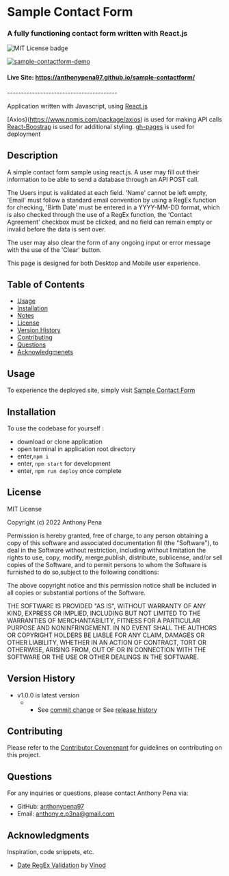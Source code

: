 # Sample Contact Form

### A fully functioning contact form written with React.js

![MIT License badge](https://img.shields.io/badge/license-MIT_License-green)

[![sample-contactform-demo](https://user-images.githubusercontent.com/79285555/150520200-d1fc6c2f-d6fe-493c-a779-19f3346b4fef.gif)](https://anthonypena97.github.io/sample-contactform/)

#### Live Site: https://anthonypena97.github.io/sample-contactform/

<p> ---------------------------------------- </p>

Application written with Javascript, using [React.js](https://reactjs.org/)

[Axios}(https://www.npmjs.com/package/axios) is used for making API calls
[React-Boostrap](https://github.com/markuslerner/THREE.Interactive) is used for additional styling.
[gh-pages](https://www.npmjs.com/package/gh-pages) is used for deployment

## Description

A simple contact form sample using react.js. A user may fill out their information to be able to send a database through an API POST call.

The Users input is validated at each field. 'Name' cannot be left empty, 'Email' must follow a standard email convention by using a RegEx function for checking, 'Birth Date' must be entered in a YYYY-MM-DD format, which is also checked through the use of a RegEx function, the 'Contact Agreement' checkbox must be clicked, and no field can remain empty or invalid before the data is sent over.

The user may also clear the form of any ongoing input or error message with the use of the 'Clear' button.

This page is designed for both Desktop and Mobile user experience.

## Table of Contents

- [Usage](#usage)
- [Installation](#installation)
- [Notes](#notes)
- [License](#license)
- [Version History](#version)
- [Contributing](#contributing)
- [Questions](#questions)
- [Acknowledgmenets](#acknowledgments)

## Usage

To experience the deployed site, simply visit [Sample Contact Form](https://anthonypena97.github.io/sample-contactform/)

## Installation

To use the codebase for yourself :

- download or clone application
- open terminal in application root directory
- enter,`npm i`
- enter, `npm start` for development
- enter, `npm run deploy` once complete

## License

MIT License

Copyright (c) 2022 Anthony Pena

Permission is hereby granted, free of charge, to any person obtaining a copy of this software and associated documentation fil (the "Software"), to deal in the Software without restriction, including without limitation the rights to use, copy, modify, merge,publish, distribute, sublicense, and/or sell copies of the Software, and to permit persons to whom the Software is furnished to do so,subject to the following conditions:

The above copyright notice and this permission notice shall be included in all copies or substantial portions of the Software.

THE SOFTWARE IS PROVIDED "AS IS", WITHOUT WARRANTY OF ANY KIND, EXPRESS OR IMPLIED, INCLUDING BUT NOT LIMITED TO THE WARRANTIES OF MERCHANTABILITY, FITNESS FOR A PARTICULAR PURPOSE AND NONINFRINGEMENT. IN NO EVENT SHALL THE AUTHORS OR COPYRIGHT HOLDERS BE LIABLE FOR ANY CLAIM, DAMAGES OR OTHER LIABILITY, WHETHER IN AN ACTION OF CONTRACT, TORT OR OTHERWISE, ARISING FROM, OUT OF OR IN CONNECTION WITH THE SOFTWARE OR THE USE OR OTHER DEALINGS IN THE SOFTWARE.

## Version History

- v1.0.0 is latest version
  - - See [commit change](https://github.com/anthonypena97/sample-contactform/commits/main) or See [release history](https://github.com/anthonypena97/sample-contactform/releases)

## Contributing

Please refer to the [Contributor Covenenant](https://www.contributor-covenant.org/) for guidelines on contributing on this project.

## Questions

For any inquiries or questions, please contact Anthony Pena via:

- GitHub: [anthonypena97](https://github.com/anthonypena97)
- Email: <anthony.e.p3na@gmail.com>

## Acknowledgments

Inspiration, code snippets, etc.

- [Date RegEx Validation](https://stackoverflow.com/questions/22061723/regex-date-validation-for-yyyy-mm-dd) by [Vinod](https://stackoverflow.com/users/1120560/vinod)
